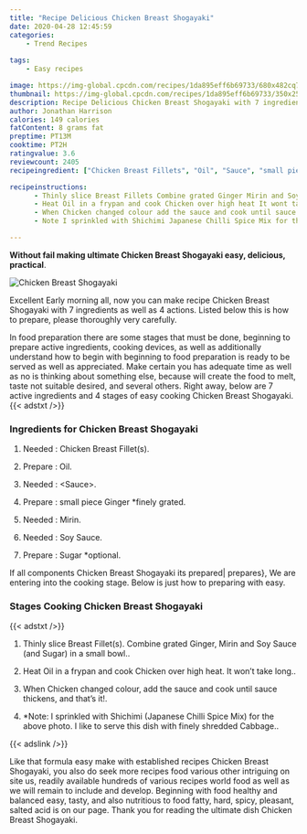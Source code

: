 ```yaml
---
title: "Recipe Delicious Chicken Breast Shogayaki"
date: 2020-04-28 12:45:59
categories:
    - Trend Recipes
    
tags:
    - Easy recipes

image: https://img-global.cpcdn.com/recipes/1da895eff6b69733/680x482cq70/chicken-breast-shogayaki-recipe-main-photo.jpg
thumbnail: https://img-global.cpcdn.com/recipes/1da895eff6b69733/350x250cq70/chicken-breast-shogayaki-recipe-main-photo.jpg
description: Recipe Delicious Chicken Breast Shogayaki with 7 ingredients and 4 stages of easy cooking.
author: Jonathan Harrison
calories: 149 calories
fatContent: 8 grams fat
preptime: PT13M
cooktime: PT2H
ratingvalue: 3.6
reviewcount: 2405
recipeingredient: ["Chicken Breast Fillets", "Oil", "Sauce", "small piece Ginger finely grated", "Mirin", "Soy Sauce", "Sugar optional"]

recipeinstructions: 
      - Thinly slice Breast Fillets Combine grated Ginger Mirin and Soy Sauce and Sugar in a small bowl 
      - Heat Oil in a frypan and cook Chicken over high heat It wont take long 
      - When Chicken changed colour add the sauce and cook until sauce thickens and thats it 
      - Note I sprinkled with Shichimi Japanese Chilli Spice Mix for the above photo I like to serve this dish with finely shredded Cabbage

---
```




**Without fail making ultimate Chicken Breast Shogayaki easy, delicious, practical**. 


![Chicken Breast Shogayaki](https://img-global.cpcdn.com/recipes/1da895eff6b69733/680x482cq70/chicken-breast-shogayaki-recipe-main-photo.jpg "Chicken Breast Shogayaki")




Excellent Early morning all, now you can make recipe Chicken Breast Shogayaki with 7 ingredients as well as 4 actions. Listed below this is how to prepare, please thoroughly very carefully.

In food preparation there are some stages that must be done, beginning to prepare active ingredients, cooking devices, as well as additionally understand how to begin with beginning to food preparation is ready to be served as well as appreciated. Make certain you has adequate time as well as no is thinking about something else, because will create the food to melt, taste not suitable desired, and several others. Right away, below are 7 active ingredients and 4 stages of easy cooking Chicken Breast Shogayaki.
{{< adstxt />}}

### Ingredients for Chicken Breast Shogayaki


1. Needed  : Chicken Breast Fillet(s).

1. Prepare  : Oil.

1. Needed  : &lt;Sauce&gt;.

1. Prepare  : small piece Ginger *finely grated.

1. Needed  : Mirin.

1. Needed  : Soy Sauce.

1. Prepare  : Sugar *optional.



If all components Chicken Breast Shogayaki its prepared| prepares}, We are entering into the cooking stage. Below is just how to preparing with easy.

### Stages Cooking Chicken Breast Shogayaki

{{< adstxt />}}


1. Thinly slice Breast Fillet(s). Combine grated Ginger, Mirin and Soy Sauce (and Sugar) in a small bowl..



1. Heat Oil in a frypan and cook Chicken over high heat. It won’t take long..



1. When Chicken changed colour, add the sauce and cook until sauce thickens, and that’s it!.



1. *Note: I sprinkled with Shichimi (Japanese Chilli Spice Mix) for the above photo. I like to serve this dish with finely shredded Cabbage..





{{< adslink />}}

Like that formula easy make with established recipes Chicken Breast Shogayaki, you also do seek more recipes food various other intriguing on site us, readily available hundreds of various recipes world food as well as we will remain to include and develop. Beginning with food healthy and balanced easy, tasty, and also nutritious to food fatty, hard, spicy, pleasant, salted acid is on our page. Thank you for reading the ultimate dish Chicken Breast Shogayaki.
